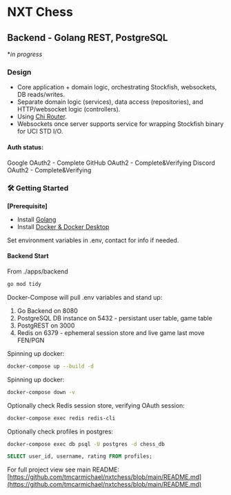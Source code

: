 # NXT Chess

## Backend - Golang REST, PostgreSQL

\*_in progress_

### Design

- Core application + domain logic, orchestrating Stockfish, websockets, DB reads/writes.
- Separate domain logic (services), data access (repositories), and HTTP/websocket logic (controllers).
- Using [Chi Router](https://github.com/go-chi/chi).
- Websockets once server supports service for wrapping Stockfish binary for UCI STD I/O.

#### Auth status:

Google OAuth2 - Complete
GitHub OAuth2 - Complete&Verifying
Discord OAuth2 - Complete&Verifying

### 🛠️ Getting Started

**\[Prerequisite\]**

- Install [Golang](https://go.dev/doc/install)
- Install [Docker & Docker Desktop ](https://www.docker.com/)

Set environment variables in .env, contact for info if needed.

#### Backend Start

From ./apps/backend

```bash
go mod tidy
```

Docker-Compose will pull .env variables and stand up:

1. Go Backend on 8080
2. PostgreSQL DB instance on 5432 - persistant user table, game table
3. PostgREST on 3000
4. Redis on 6379 - ephemeral session store and live game last move FEN/PGN

Spinning up docker:

```bash
docker-compose up --build -d
```

Spinning up docker:

```bash
docker-compose down -v
```

Optionally check Redis session store, verifying OAuth session:

```bash
docker-compose exec redis redis-cli
```

Optionally check profiles in postgres:

```bash
docker-compose exec db psql -U postgres -d chess_db
```

```sql
SELECT user_id, username, rating FROM profiles;
```

For full project view see main README: [https://github.com/tmcarmichael/nxtchess/blob/main/README.md](https://github.com/tmcarmichael/nxtchess/blob/main/README.md)
